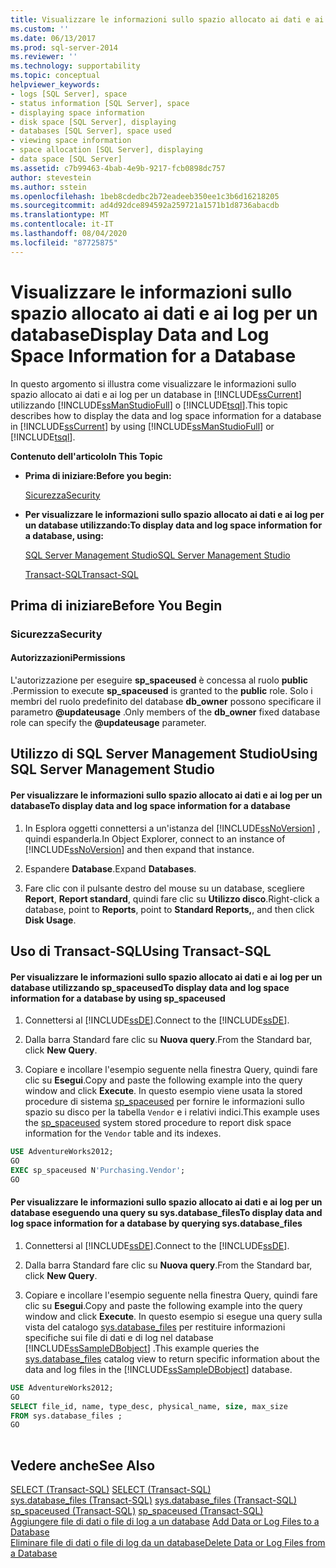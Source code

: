 ```yaml
---
title: Visualizzare le informazioni sullo spazio allocato ai dati e ai log per un database | Microsoft Docs
ms.custom: ''
ms.date: 06/13/2017
ms.prod: sql-server-2014
ms.reviewer: ''
ms.technology: supportability
ms.topic: conceptual
helpviewer_keywords:
- logs [SQL Server], space
- status information [SQL Server], space
- displaying space information
- disk space [SQL Server], displaying
- databases [SQL Server], space used
- viewing space information
- space allocation [SQL Server], displaying
- data space [SQL Server]
ms.assetid: c7b99463-4bab-4e9b-9217-fcb0898dc757
author: stevestein
ms.author: sstein
ms.openlocfilehash: 1beb8cdedbc2b72eadeeb350ee1c3b6d16218205
ms.sourcegitcommit: ad4d92dce894592a259721a1571b1d8736abacdb
ms.translationtype: MT
ms.contentlocale: it-IT
ms.lasthandoff: 08/04/2020
ms.locfileid: "87725875"
---
```

# <a name="display-data-and-log-space-information-for-a-database"></a><span data-ttu-id="fb398-102">Visualizzare le informazioni sullo spazio allocato ai dati e ai log per un database</span><span class="sxs-lookup"><span data-stu-id="fb398-102">Display Data and Log Space Information for a Database</span></span>
  <span data-ttu-id="fb398-103">In questo argomento si illustra come visualizzare le informazioni sullo spazio allocato ai dati e ai log per un database in [!INCLUDE[ssCurrent](../../includes/sscurrent-md.md)] utilizzando [!INCLUDE[ssManStudioFull](../../includes/ssmanstudiofull-md.md)] o [!INCLUDE[tsql](../../includes/tsql-md.md)].</span><span class="sxs-lookup"><span data-stu-id="fb398-103">This topic describes how to display the data and log space information for a database in [!INCLUDE[ssCurrent](../../includes/sscurrent-md.md)] by using [!INCLUDE[ssManStudioFull](../../includes/ssmanstudiofull-md.md)] or [!INCLUDE[tsql](../../includes/tsql-md.md)].</span></span>  
  
 <span data-ttu-id="fb398-104">**Contenuto dell'articolo**</span><span class="sxs-lookup"><span data-stu-id="fb398-104">**In This Topic**</span></span>  
  
-   <span data-ttu-id="fb398-105">**Prima di iniziare:**</span><span class="sxs-lookup"><span data-stu-id="fb398-105">**Before you begin:**</span></span>  
  
     [<span data-ttu-id="fb398-106">Sicurezza</span><span class="sxs-lookup"><span data-stu-id="fb398-106">Security</span></span>](#Security)  
  
-   <span data-ttu-id="fb398-107">**Per visualizzare le informazioni sullo spazio allocato ai dati e ai log per un database utilizzando:**</span><span class="sxs-lookup"><span data-stu-id="fb398-107">**To display data and log space information for a database, using:**</span></span>  
  
     [<span data-ttu-id="fb398-108">SQL Server Management Studio</span><span class="sxs-lookup"><span data-stu-id="fb398-108">SQL Server Management Studio</span></span>](#SSMSProcedure)  
  
     [<span data-ttu-id="fb398-109">Transact-SQL</span><span class="sxs-lookup"><span data-stu-id="fb398-109">Transact-SQL</span></span>](#TsqlProcedure)  
  
##  <a name="before-you-begin"></a><a name="BeforeYouBegin"></a> <span data-ttu-id="fb398-110">Prima di iniziare</span><span class="sxs-lookup"><span data-stu-id="fb398-110">Before You Begin</span></span>  
  
###  <a name="security"></a><a name="Security"></a> <span data-ttu-id="fb398-111">Sicurezza</span><span class="sxs-lookup"><span data-stu-id="fb398-111">Security</span></span>  
  
####  <a name="permissions"></a><a name="Permissions"></a> <span data-ttu-id="fb398-112">Autorizzazioni</span><span class="sxs-lookup"><span data-stu-id="fb398-112">Permissions</span></span>  
 <span data-ttu-id="fb398-113">L'autorizzazione per eseguire **sp_spaceused** è concessa al ruolo **public** .</span><span class="sxs-lookup"><span data-stu-id="fb398-113">Permission to execute **sp_spaceused** is granted to the **public** role.</span></span> <span data-ttu-id="fb398-114">Solo i membri del ruolo predefinito del database **db_owner** possono specificare il parametro **@updateusage** .</span><span class="sxs-lookup"><span data-stu-id="fb398-114">Only members of the **db_owner** fixed database role can specify the **@updateusage** parameter.</span></span>  
  
##  <a name="using-sql-server-management-studio"></a><a name="SSMSProcedure"></a> <span data-ttu-id="fb398-115">Utilizzo di SQL Server Management Studio</span><span class="sxs-lookup"><span data-stu-id="fb398-115">Using SQL Server Management Studio</span></span>  
  
#### <a name="to-display-data-and-log-space-information-for-a-database"></a><span data-ttu-id="fb398-116">Per visualizzare le informazioni sullo spazio allocato ai dati e ai log per un database</span><span class="sxs-lookup"><span data-stu-id="fb398-116">To display data and log space information for a database</span></span>  
  
1.  <span data-ttu-id="fb398-117">In Esplora oggetti connettersi a un'istanza del [!INCLUDE[ssNoVersion](../../includes/ssnoversion-md.md)] , quindi espanderla.</span><span class="sxs-lookup"><span data-stu-id="fb398-117">In Object Explorer, connect to an instance of [!INCLUDE[ssNoVersion](../../includes/ssnoversion-md.md)] and then expand that instance.</span></span>  
  
2.  <span data-ttu-id="fb398-118">Espandere **Database**.</span><span class="sxs-lookup"><span data-stu-id="fb398-118">Expand **Databases**.</span></span>  
  
3.  <span data-ttu-id="fb398-119">Fare clic con il pulsante destro del mouse su un database, scegliere **Report**, **Report standard**, quindi fare clic su **Utilizzo disco**.</span><span class="sxs-lookup"><span data-stu-id="fb398-119">Right-click a database, point to **Reports**, point to **Standard Reports,**, and then click **Disk Usage**.</span></span>  
  
##  <a name="using-transact-sql"></a><a name="TsqlProcedure"></a> <span data-ttu-id="fb398-120">Uso di Transact-SQL</span><span class="sxs-lookup"><span data-stu-id="fb398-120">Using Transact-SQL</span></span>  
  
#### <a name="to-display-data-and-log-space-information-for-a-database-by-using-sp_spaceused"></a><span data-ttu-id="fb398-121">Per visualizzare le informazioni sullo spazio allocato ai dati e ai log per un database utilizzando sp_spaceused</span><span class="sxs-lookup"><span data-stu-id="fb398-121">To display data and log space information for a database by using sp_spaceused</span></span>  
  
1.  <span data-ttu-id="fb398-122">Connettersi al [!INCLUDE[ssDE](../../includes/ssde-md.md)].</span><span class="sxs-lookup"><span data-stu-id="fb398-122">Connect to the [!INCLUDE[ssDE](../../includes/ssde-md.md)].</span></span>  
  
2.  <span data-ttu-id="fb398-123">Dalla barra Standard fare clic su **Nuova query**.</span><span class="sxs-lookup"><span data-stu-id="fb398-123">From the Standard bar, click **New Query**.</span></span>  
  
3.  <span data-ttu-id="fb398-124">Copiare e incollare l'esempio seguente nella finestra Query, quindi fare clic su **Esegui**.</span><span class="sxs-lookup"><span data-stu-id="fb398-124">Copy and paste the following example into the query window and click **Execute**.</span></span> <span data-ttu-id="fb398-125">In questo esempio viene usata la stored procedure di sistema [sp_spaceused](/sql/relational-databases/system-stored-procedures/sp-spaceused-transact-sql) per fornire le informazioni sullo spazio su disco per la tabella `Vendor` e i relativi indici.</span><span class="sxs-lookup"><span data-stu-id="fb398-125">This example uses the [sp_spaceused](/sql/relational-databases/system-stored-procedures/sp-spaceused-transact-sql) system stored procedure to report disk space information for the `Vendor` table and its indexes.</span></span>  
  
```sql  
USE AdventureWorks2012;  
GO  
EXEC sp_spaceused N'Purchasing.Vendor';  
GO  
```  
  
#### <a name="to-display-data-and-log-space-information-for-a-database-by-querying-sysdatabase_files"></a><span data-ttu-id="fb398-126">Per visualizzare le informazioni sullo spazio allocato ai dati e ai log per un database eseguendo una query su sys.database_files</span><span class="sxs-lookup"><span data-stu-id="fb398-126">To display data and log space information for a database by querying sys.database_files</span></span>  
  
1.  <span data-ttu-id="fb398-127">Connettersi al [!INCLUDE[ssDE](../../includes/ssde-md.md)].</span><span class="sxs-lookup"><span data-stu-id="fb398-127">Connect to the [!INCLUDE[ssDE](../../includes/ssde-md.md)].</span></span>  
  
2.  <span data-ttu-id="fb398-128">Dalla barra Standard fare clic su **Nuova query**.</span><span class="sxs-lookup"><span data-stu-id="fb398-128">From the Standard bar, click **New Query**.</span></span>  
  
3.  <span data-ttu-id="fb398-129">Copiare e incollare l'esempio seguente nella finestra Query, quindi fare clic su **Esegui**.</span><span class="sxs-lookup"><span data-stu-id="fb398-129">Copy and paste the following example into the query window and click **Execute**.</span></span> <span data-ttu-id="fb398-130">In questo esempio si esegue una query sulla vista del catalogo [sys.database_files](/sql/relational-databases/system-catalog-views/sys-database-files-transact-sql) per restituire informazioni specifiche sui file di dati e di log nel database [!INCLUDE[ssSampleDBobject](../../includes/sssampledbobject-md.md)] .</span><span class="sxs-lookup"><span data-stu-id="fb398-130">This example queries the [sys.database_files](/sql/relational-databases/system-catalog-views/sys-database-files-transact-sql) catalog view to return specific information about the data and log files in the [!INCLUDE[ssSampleDBobject](../../includes/sssampledbobject-md.md)] database.</span></span>  
  
```sql  
USE AdventureWorks2012;  
GO  
SELECT file_id, name, type_desc, physical_name, size, max_size  
FROM sys.database_files ;  
GO  
  
```  
  
## <a name="see-also"></a><span data-ttu-id="fb398-131">Vedere anche</span><span class="sxs-lookup"><span data-stu-id="fb398-131">See Also</span></span>  
 <span data-ttu-id="fb398-132">[SELECT &#40;Transact-SQL&#41;](/sql/t-sql/queries/select-transact-sql) </span><span class="sxs-lookup"><span data-stu-id="fb398-132">[SELECT &#40;Transact-SQL&#41;](/sql/t-sql/queries/select-transact-sql) </span></span>  
 <span data-ttu-id="fb398-133">[sys.database_files &#40;Transact-SQL&#41;](/sql/relational-databases/system-catalog-views/sys-database-files-transact-sql) </span><span class="sxs-lookup"><span data-stu-id="fb398-133">[sys.database_files &#40;Transact-SQL&#41;](/sql/relational-databases/system-catalog-views/sys-database-files-transact-sql) </span></span>  
 <span data-ttu-id="fb398-134">[sp_spaceused &#40;Transact-SQL&#41;](/sql/relational-databases/system-stored-procedures/sp-spaceused-transact-sql) </span><span class="sxs-lookup"><span data-stu-id="fb398-134">[sp_spaceused &#40;Transact-SQL&#41;](/sql/relational-databases/system-stored-procedures/sp-spaceused-transact-sql) </span></span>  
 <span data-ttu-id="fb398-135">[Aggiungere file di dati o file di log a un database](add-data-or-log-files-to-a-database.md) </span><span class="sxs-lookup"><span data-stu-id="fb398-135">[Add Data or Log Files to a Database](add-data-or-log-files-to-a-database.md) </span></span>  
 [<span data-ttu-id="fb398-136">Eliminare file di dati o file di log da un database</span><span class="sxs-lookup"><span data-stu-id="fb398-136">Delete Data or Log Files from a Database</span></span>](delete-data-or-log-files-from-a-database.md)  
  
  
